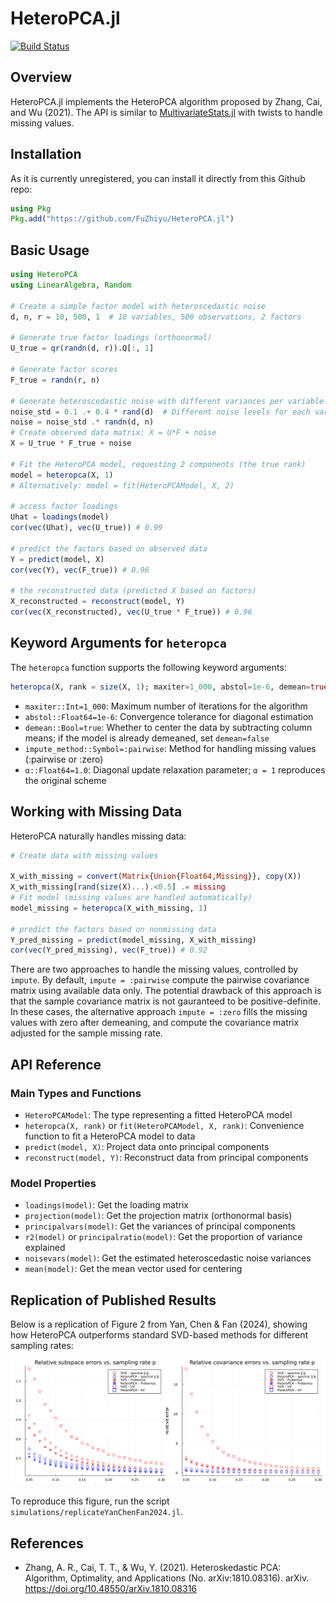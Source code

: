 # HeteroPCA.jl

[![Build Status](https://github.com/fuzhiyu/HeteroPCA.jl/workflows/CI/badge.svg)](https://github.com/fuzhiyu/HeteroPCA.jl/actions)

<!-- [![Stable](https://img.shields.io/badge/docs-stable-blue.svg)](https://fuzhiyu.github.io/HeteroPCA.jl/stable)
[![Dev](https://img.shields.io/badge/docs-dev-blue.svg)](https://fuzhiyu.github.io/HeteroPCA.jl/dev) -->
<!-- [![Coverage](https://codecov.io/gh/fuzhiyu/HeteroPCA.jl/branch/master/graph/badge.svg)](https://codecov.io/gh/fuzhiyu/HeteroPCA.jl) -->

## Overview

HeteroPCA.jl implements the HeteroPCA algorithm proposed by Zhang, Cai, and Wu (2021). The API is similar to [MultivariateStats.jl](https://github.com/JuliaStats/MultivariateStats.jl) with twists to handle missing values.  

## Installation

As it is currently unregistered, you can install it directly from this Github repo:
```julia
using Pkg
Pkg.add("https://github.com/FuZhiyu/HeteroPCA.jl")
```

## Basic Usage

```julia
using HeteroPCA
using LinearAlgebra, Random

# Create a simple factor model with heteroscedastic noise
d, n, r = 10, 500, 1  # 10 variables, 500 observations, 2 factors

# Generate true factor loadings (orthonormal)
U_true = qr(randn(d, r)).Q[:, 1]

# Generate factor scores
F_true = randn(r, n)

# Generate heteroscedastic noise with different variances per variable
noise_std = 0.1 .+ 0.4 * rand(d)  # Different noise levels for each variable
noise = noise_std .* randn(d, n)
# Create observed data matrix: X = U*F + noise
X = U_true * F_true + noise

# Fit the HeteroPCA model, requesting 2 components (the true rank)
model = heteropca(X, 1)
# Alternatively: model = fit(HeteroPCAModel, X, 2)

# access factor loadings
Uhat = loadings(model)
cor(vec(Uhat), vec(U_true)) # 0.99

# predict the factors based on observed data
Y = predict(model, X)
cor(vec(Y), vec(F_true)) # 0.96

# the reconstructed data (predicted X based on factors)
X_reconstructed = reconstruct(model, Y)
cor(vec(X_reconstructed), vec(U_true * F_true)) # 0.96
```

## Keyword Arguments for `heteropca`

The `heteropca` function supports the following keyword arguments:

```julia
heteropca(X, rank = size(X, 1); maxiter=1_000, abstol=1e-6, demean=true, impute_method=:pairwise, α=1.0)
```

- `maxiter::Int=1_000`: Maximum number of iterations for the algorithm
- `abstol::Float64=1e-6`: Convergence tolerance for diagonal estimation
- `demean::Bool=true`: Whether to center the data by subtracting column means; if the model is already demeaned, set `demean=false`
- `impute_method::Symbol=:pairwise`: Method for handling missing values (:pairwise or :zero)
- `α::Float64=1.0`: Diagonal update relaxation parameter; `α = 1` reproduces the original scheme

## Working with Missing Data

HeteroPCA naturally handles missing data:

```julia
# Create data with missing values

X_with_missing = convert(Matrix{Union{Float64,Missing}}, copy(X))
X_with_missing[rand(size(X)...).<0.5] .= missing
# Fit model (missing values are handled automatically)
model_missing = heteropca(X_with_missing, 1)

# predict the factors based on nonmissing data
Y_pred_missing = predict(model_missing, X_with_missing)
cor(vec(Y_pred_missing), vec(F_true)) # 0.92
```

There are two approaches to handle the missing values, controlled by `impute`. By default, `impute = :pairwise` compute the pairwise covariance matrix using available data only. The potential drawback of this approach is that the sample covariance matrix is not gauranteed to be positive-definite. In these cases, the alternative approach `impute = :zero` fills the missing values with zero after demeaning, and compute the covariance matrix adjusted for the sample missing rate. 


## API Reference

### Main Types and Functions


- `HeteroPCAModel`: The type representing a fitted HeteroPCA model
- `heteropca(X, rank)` or `fit(HeteroPCAModel, X, rank)`: Convenience function to fit a HeteroPCA model to data
- `predict(model, X)`: Project data onto principal components
- `reconstruct(model, Y)`: Reconstruct data from principal components

### Model Properties

- `loadings(model)`: Get the loading matrix
- `projection(model)`: Get the projection matrix (orthonormal basis)
- `principalvars(model)`: Get the variances of principal components
- `r2(model)` or `principalratio(model)`: Get the proportion of variance explained
- `noisevars(model)`: Get the estimated heteroscedastic noise variances
- `mean(model)`: Get the mean vector used for centering


## Replication of Published Results

Below is a replication of Figure 2 from Yan, Chen & Fan (2024), showing how HeteroPCA outperforms standard SVD-based methods for different sampling rates:

![Replication of Figure 2](simulations/YanChenFan_figure2_replication.png)

To reproduce this figure, run the script `simulations/replicateYanChenFan2024.jl`.

## References

- Zhang, A. R., Cai, T. T., & Wu, Y. (2021). Heteroskedastic PCA: Algorithm, Optimality, and Applications (No. arXiv:1810.08316). arXiv. https://doi.org/10.48550/arXiv.1810.08316